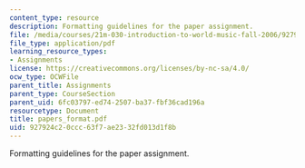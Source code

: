 ```yaml
---
content_type: resource
description: Formatting guidelines for the paper assignment.
file: /media/courses/21m-030-introduction-to-world-music-fall-2006/927924c20ccc63f7ae2332fd013d1f8b_papers_format.pdf
file_type: application/pdf
learning_resource_types:
- Assignments
license: https://creativecommons.org/licenses/by-nc-sa/4.0/
ocw_type: OCWFile
parent_title: Assignments
parent_type: CourseSection
parent_uid: 6fc03797-ed74-2507-ba37-fbf36cad196a
resourcetype: Document
title: papers_format.pdf
uid: 927924c2-0ccc-63f7-ae23-32fd013d1f8b
---
```

Formatting guidelines for the paper assignment.